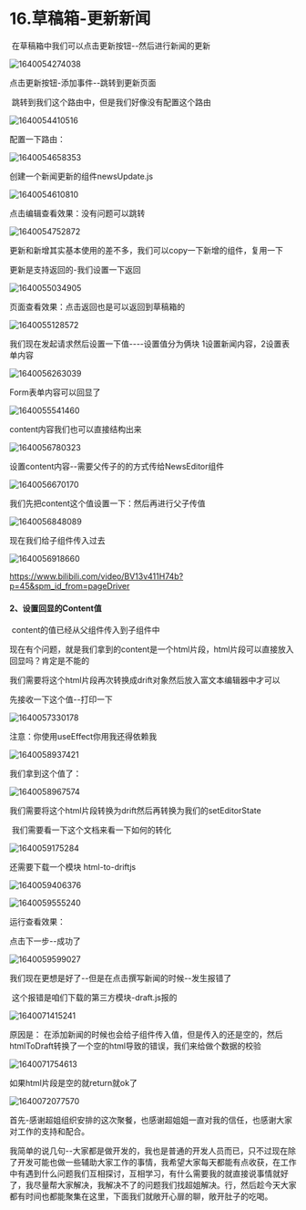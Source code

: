 # 16.草稿箱-更新新闻

​	在草稿箱中我们可以点击更新按钮--然后进行新闻的更新

![1640054274038](../../../../.vuepress/public/images/1640054274038.png)





点击更新按钮-添加事件--跳转到更新页面

​		跳转到我们这个路由中，但是我们好像没有配置这个路由

![1640054410516](../../../../.vuepress/public/images/1640054410516.png)



配置一下路由：

![1640054658353](../../../../.vuepress/public/images/1640054658353.png)





创建一个新闻更新的组件newsUpdate.js

![1640054610810](../../../../.vuepress/public/images/1640054610810.png)





点击编辑查看效果：没有问题可以跳转

![1640054752872](../../../../.vuepress/public/images/1640054752872.png)





更新和新增其实基本使用的差不多，我们可以copy一下新增的组件，复用一下



更新是支持返回的-我们设置一下返回

![1640055034905](../../../../.vuepress/public/images/1640055034905.png)





页面查看效果：点击返回也是可以返回到草稿箱的

![1640055128572](../../../../.vuepress/public/images/1640055128572.png)







我们现在发起请求然后设置一下值----设置值分为俩块 1设置新闻内容，2设置表单内容

![1640056263039](../../../../.vuepress/public/images/1640056263039.png)





Form表单内容可以回显了

![1640055541460](../../../../.vuepress/public/images/1640055541460.png)



content内容我们也可以直接结构出来

![1640056780323](../../../../.vuepress/public/images/1640056780323.png)





设置content内容--需要父传子的的方式传给NewsEditor组件

![1640056670170](../../../../.vuepress/public/images/1640056670170.png)





我们先把content这个值设置一下：然后再进行父子传值

![1640056848089](../../../../.vuepress/public/images/1640056848089.png)



现在我们给子组件传入过去

![1640056918660](../../../../.vuepress/public/images/1640056918660.png)



https://www.bilibili.com/video/BV13v411H74b?p=45&spm_id_from=pageDriver















#### 2、设置回显的Content值

​	content的值已经从父组件传入到子组件中

现在有个问题，就是我们拿到的content是一个html片段，html片段可以直接放入回显吗？肯定是不能的

​	我们需要将这个html片段再次转换成drift对象然后放入富文本编辑器中才可以



先接收一下这个值--打印一下

![1640057330178](../../../../.vuepress/public/images/1640057330178.png)



注意：你使用useEffect你用我还得依赖我

![1640058937421](../../../../.vuepress/public/images/1640058937421.png)



我们拿到这个值了：

![1640058967574](../../../../.vuepress/public/images/1640058967574.png)





我们需要将这个html片段转换为drift然后再转换为我们的setEditorState

​		我们需要看一下这个文档来看一下如何的转化

![1640059175284](../../../../.vuepress/public/images/1640059175284.png)





还需要下载一个模块 html-to-driftjs

![1640059406376](../../../../.vuepress/public/images/1640059406376.png)





![1640059555240](../../../../.vuepress/public/images/1640059555240.png)





运行查看效果：

点击下一步--成功了

![1640059599027](../../../../.vuepress/public/images/1640059599027.png)





我们现在更想是好了--但是在点击撰写新闻的时候--发生报错了

​		这个报错是咱们下载的第三方模块-draft.js报的

![1640071415241](../../../../.vuepress/public/images/1640071415241.png)



原因是： 在添加新闻的时候也会给子组件传入值，但是传入的还是空的，然后htmlToDraft转换了一个空的html导致的错误，我们来给做个数据的校验

![1640071754613](../../../../.vuepress/public/images/1640071754613.png)



如果html片段是空的就return就ok了

![1640072077570](../../../../.vuepress/public/images/1640072077570.png)





​		首先-感谢超姐组织安排的这次聚餐，也感谢超姐姐一直对我的信任，也感谢大家对工作的支持和配合。

我简单的说几句--大家都是做开发的，我也是普通的开发人员而已，只不过现在除了开发可能也做一些辅助大家工作的事情，我希望大家每天都能有点收获，在工作中有遇到什么问题我们互相探讨，互相学习，有什么需要我的就直接说事情就好了，我尽量帮大家解决，我解决不了的问题我们找超姐解决。行，然后趁今天大家都有时间也都能聚集在这里，下面我们就敞开心扉的聊，敞开肚子的吃喝。



























































































































































































































































